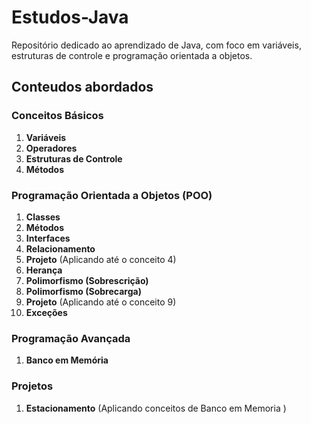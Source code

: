 # Estudos-Java
Repositório dedicado ao aprendizado de Java, com foco em variáveis, estruturas de controle e programação orientada a objetos.

## Conteudos abordados

### Conceitos Básicos
1. **Variáveis**
2. **Operadores**
3. **Estruturas de Controle**
4. **Métodos**

### Programação Orientada a Objetos (POO)
1. **Classes**
2. **Métodos**
3. **Interfaces**
4. **Relacionamento**
5. **Projeto** (Aplicando até o conceito 4)
6. **Herança**
7. **Polimorfismo (Sobrescrição)**
8. **Polimorfismo (Sobrecarga)**
9. **Projeto** (Aplicando até o conceito 9)
10. **Exceções**

### Programação Avançada
1. **Banco em Memória**

### Projetos
1. **Estacionamento** (Aplicando conceitos de Banco em Memoria )